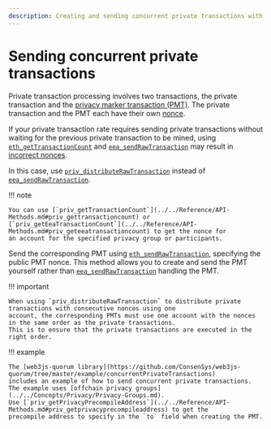 ```yaml
---
description: Creating and sending concurrent private transactions with Hyperledger Besu
---
```


# Sending concurrent private transactions

Private transaction processing involves two transactions, the private transaction and the
[privacy marker transaction (PMT)](../../Concepts/Privacy/Private-Transaction-Processing.md).
The private transaction and the PMT each have their own [nonce](../../Concepts/Privacy/Private-Transactions.md#nonces).

If your private transaction rate requires sending private transactions without waiting for the previous
private transaction to be mined, using [`eth_getTransactionCount`](../../Reference/API-Methods.md#eth_gettransactioncount)
and [`eea_sendRawTransaction`](../../Reference/API-Methods.md#eea_sendrawtransaction) may result in
[incorrect nonces](../../Concepts/Privacy/Private-Transactions.md#private-nonce-management).

In this case, use [`priv_distributeRawTransaction`](Creating-Sending-Private-Transactions.md#priv_distributerawtransaction)
instead of [`eea_sendRawTransaction`](../../Reference/API-Methods.md#eea_sendrawtransaction).

!!! note

    You can use [`priv_getTransactionCount`](../../Reference/API-Methods.md#priv_gettransactioncount) or
    [`priv_getEeaTransactionCount`](../../Reference/API-Methods.md#priv_geteeatransactioncount) to get the nonce for
    an account for the specified privacy group or participants.

Send the corresponding PMT using [`eth_sendRawTransaction`](../../Reference/API-Methods.md#eth_sendrawtransaction),
specifying the public PMT nonce.
This method allows you to create and send the PMT yourself rather than
[`eea_sendRawTransaction`](../../Reference/API-Methods.md#eea_sendrawtransaction) handling the PMT.

!!! important

    When using `priv_distributeRawTransaction` to distribute private transactions with consecutive nonces using one
    account, the corresponding PMTs must use one account with the nonces in the same order as the private transactions.
    This is to ensure that the private transactions are executed in the right order.

!!! example

    The [web3js-quorum library](https://github.com/ConsenSys/web3js-quorum/tree/master/example/concurrentPrivateTransactions)
    includes an example of how to send concurrent private transactions.
    The example uses [offchain privacy groups](../../Concepts/Privacy/Privacy-Groups.md).
    Use [`priv_getPrivacyPrecompileAddress`](../../Reference/API-Methods.md#priv_getprivacyprecompileaddress) to get the
    precompile address to specify in the `to` field when creating the PMT.
